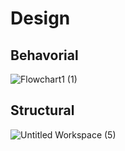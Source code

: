 # Design
## Behavorial
![Flowchart1 (1)](https://user-images.githubusercontent.com/89698000/132567227-09aa32d3-9fd8-46e0-ad41-43367582048a.jpg)
## Structural
![Untitled Workspace (5)](https://user-images.githubusercontent.com/89698000/132359625-59a60ead-ddf0-48d5-a03b-39c03fbb2a1d.jpg)
